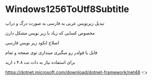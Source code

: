 # Windows1256ToUtf8Subtitle
تبدیل زیرنویس عربی به فارسی به صورت درگ و دراپ

مخصوص کسایی که زیاد با زیر نویس مشکل دارن

اصلاح انکود زیر نویس فارسی

فایل یا فولدر رو میگیری میندازی توی صفحه و تمام

برای استفاده نیاز به دات نت ۴.۸ د ارید

https://dotnet.microsoft.com/download/dotnet-framework/net48 👈
